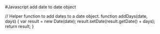 #Javascript add date to date object

// Helper function to add dates to a date object.
function addDays(date, days) {
    var result = new Date(date);
    result.setDate(result.getDate() + days);
    return result;
}
